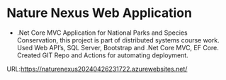 # Nature Nexus Web Application
* .Net Core MVC Application for National Parks and Species Conservation, this project is part of distributed systems course work. Used Web API’s, SQL Server, Bootstrap and .Net Core MVC, EF Core. Created GIT Repo and Actions for automating deployment.

URL:https://naturenexus20240426231722.azurewebsites.net/
